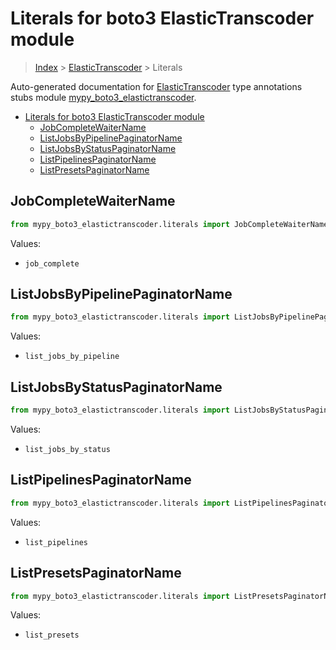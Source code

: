 # Literals for boto3 ElasticTranscoder module

> [Index](..) > [ElasticTranscoder](.) > Literals

Auto-generated documentation for
[ElasticTranscoder](https://boto3.amazonaws.com/v1/documentation/api/1.17.75/reference/services/elastictranscoder.html#ElasticTranscoder)
type annotations stubs module
[mypy_boto3_elastictranscoder](https://pypi.org/project/mypy-boto3-elastictranscoder/).

- [Literals for boto3 ElasticTranscoder module](#literals-for-boto3-elastictranscoder-module)
  - [JobCompleteWaiterName](#jobcompletewaitername)
  - [ListJobsByPipelinePaginatorName](#listjobsbypipelinepaginatorname)
  - [ListJobsByStatusPaginatorName](#listjobsbystatuspaginatorname)
  - [ListPipelinesPaginatorName](#listpipelinespaginatorname)
  - [ListPresetsPaginatorName](#listpresetspaginatorname)

## JobCompleteWaiterName

```python
from mypy_boto3_elastictranscoder.literals import JobCompleteWaiterName
```

Values:

- `job_complete`

## ListJobsByPipelinePaginatorName

```python
from mypy_boto3_elastictranscoder.literals import ListJobsByPipelinePaginatorName
```

Values:

- `list_jobs_by_pipeline`

## ListJobsByStatusPaginatorName

```python
from mypy_boto3_elastictranscoder.literals import ListJobsByStatusPaginatorName
```

Values:

- `list_jobs_by_status`

## ListPipelinesPaginatorName

```python
from mypy_boto3_elastictranscoder.literals import ListPipelinesPaginatorName
```

Values:

- `list_pipelines`

## ListPresetsPaginatorName

```python
from mypy_boto3_elastictranscoder.literals import ListPresetsPaginatorName
```

Values:

- `list_presets`

